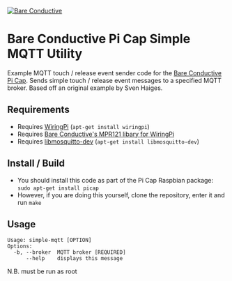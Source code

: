 [![Bare Conductive](http://bareconductive.com/assets/images/LOGO_256x106.png)](http://www.bareconductive.com/)

# Bare Conductive Pi Cap Simple MQTT Utility

Example MQTT touch / release event sender code for the [Bare Conductive Pi Cap](http://www.bareconductive.com/shop/pi-cap/). Sends simple touch / release event messages to a specified MQTT broker. Based off an original example by Sven Haiges.

## Requirements

* Requires [WiringPi](http://wiringpi.com/) (`apt-get install wiringpi`)
* Requires [Bare Conductive's MPR121 libary for WiringPi](https://github.com/BareConductive/wiringpi-mpr121)
* Requires [libmosquitto-dev](https://mosquitto.org/) (`apt-get install libmosquitto-dev`)

## Install / Build

* You should install this code as part of the Pi Cap Raspbian package: `sudo apt-get install picap`    
* However, if you are doing this yourself, clone the repository, enter it and run `make`

## Usage

    Usage: simple-mqtt [OPTION]
    Options:
      -b, --broker  MQTT broker [REQUIRED]
          --help    displays this message

N.B. must be run as root    
    